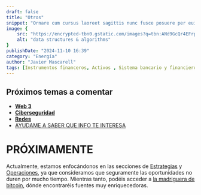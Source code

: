 ```yaml
---
draft: false
title: "Otros"
snippet: "Ornare cum cursus laoreet sagittis nunc fusce posuere per euismod dis vehicula a, semper fames lacus maecenas dictumst pulvinar neque enim non potenti. Torquent hac sociosqu eleifend potenti."
image: {
    src: "https://encrypted-tbn0.gstatic.com/images?q=tbn:ANd9GcQr4EFrpckWIxXYlTgI-7HtH9g_7R9E960FSQ&s",
    alt: "data structures & algorithms"
}
publishDate: "2024-11-10 16:39"
category: "Energía"
author: "Javier Mascarell"
tags: [Instrumentos financeros, Activos , Sistema bancario y financiero]
---
```


<div
 class="mx-auto prose prose-lg mt-6 max-w-3xl prose-h3:underline prose-p:text-justify">

## Próximos temas a comentar

- **<u>Web 3</u>**
- **<u>Ciberseguridad</u>**
- **<u>Redes</u>**
- <a href ="/contact" class="text-blue-500 hover:underline text-bold">AYUDAME A SABER QUE INFO TE INTERESA</a>

<p></p>
<h1></h1>

<h1 class= "text-5xl font-bold text-center tracking-widest text-orange-400">PRÓXIMAMENTE</h1>

<p class= "text-lg tracking-wide">Actualmente, estamos enfocándonos en las secciones de <a href="/estrategias" class="text-blue-500 underline">Estrategias</a> y <a href="/operaciones" class="text-blue-500 underline">Operaciones</a>, ya que consideramos que seguramente las oportunidades no duren por mucho tiempo. Mientras tanto, podéis acceder a <a href="/madriguera/bitcoin" class="text-blue-500 underline">la madriguera de bitcoin,</a> dónde encontraréis fuentes muy enriquecedoras. </p>

<p></p>

</div>